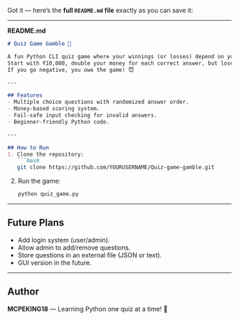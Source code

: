 Got it — here’s the **full `README.md` file** exactly as you can save it:

---

**README.md**

````markdown
# Quiz Game Gamble 🎯

A fun Python CLI quiz game where your winnings (or losses) depend on your answers!  
Start with ₹10,000, double your money for each correct answer, but lose ₹10,000 for each wrong one.  
If you go negative, you owe the game! 😈

---

## Features
- Multiple choice questions with randomized answer order.
- Money-based scoring system.
- Fail-safe input checking for invalid answers.
- Beginner-friendly Python code.

---

## How to Run
1. Clone the repository:
   ```bash
   git clone https://github.com/YOURUSERNAME/Quiz-game-gamble.git
````

2. Run the game:

   ```bash
   python quiz_game.py
   ```

---

## Future Plans

* Add login system (user/admin).
* Allow admin to add/remove questions.
* Store questions in an external file (JSON or text).
* GUI version in the future.

---

## Author

**MCPEKING18** — Learning Python one quiz at a time! 🐍
